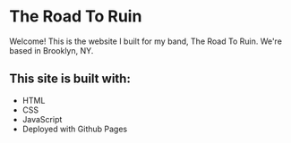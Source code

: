 # The Road To Ruin
Welcome! This is the website I built for my band, The Road To Ruin. We're based in Brooklyn, NY.

## This site is built with:
- HTML
- CSS
- JavaScript
- Deployed with Github Pages
